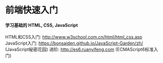 # 前端快速入门

#### 学习基础的 HTML, CSS, JavaScript

HTML和CSS入门: http://www.w3school.com.cn/html/html_css.asp 
JavaScript入门: https://bonsaiden.github.io/JavaScript-Garden/zh/ (JavaScript秘密花园)
进阶: http://es6.ruanyifeng.com (ECMAScript6标准入门)

